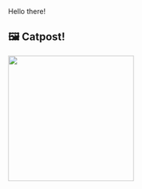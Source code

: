 Hello there!



## 🖼️ Catpost!

<sub>
    <img src="https://cdn2.thecatapi.com/images/dum.jpg" height="256">
</sub>

